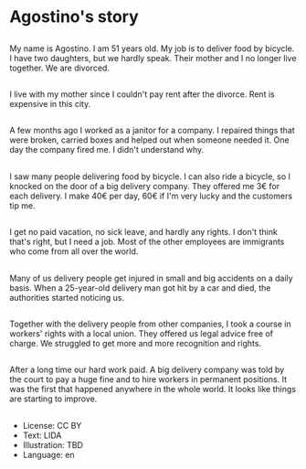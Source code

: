# Agostino's story

##
My name is Agostino. I am 51 years old. My job is to deliver food by bicycle. I have two daughters, but we hardly speak. Their mother and I no longer live together. We are divorced.

##
I live with my mother since I couldn't pay rent after the divorce. Rent is expensive in this city.

##
A few months ago I worked as a janitor for a company. I repaired things that were broken, carried boxes and helped out when someone needed it. One day the company fired me. I didn't understand why.

##
I saw many people delivering food by bicycle. I can also ride a bicycle, so I knocked on the door of a big delivery company. They offered me 3€ for each delivery. I make 40€ per day, 60€ if I'm very lucky and the customers tip me.

##
I get no paid vacation, no sick leave, and hardly any rights. I don't think that's right, but I need a job. Most of the other employees are immigrants who come from all over the world.

##
Many of us delivery people get injured in small and big accidents on a daily basis. When a 25-year-old delivery man got hit by a car and died, the authorities started noticing us.

##
Together with the delivery people from other companies, I took a course in workers' rights with a local union. They offered us legal advice free of charge. We struggled to get more and more recognition and rights.

##
After a long time our hard work paid. A big delivery company was told by the court to pay a huge fine and to hire workers in permanent positions. It was the first that happened anywhere in the whole world. It looks like things are starting to improve.

##
* License: CC BY
* Text: LIDA
* Illustration: TBD
* Language: en
